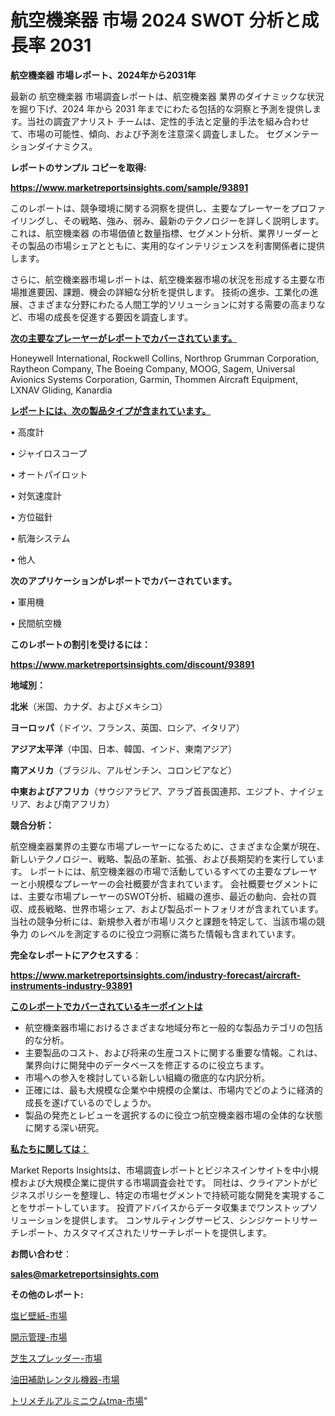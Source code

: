 # 航空機楽器 市場 2024 SWOT 分析と成長率 2031

<strong>航空機楽器 市場レポート、2024年から2031年</strong>

最新の 航空機楽器 市場調査レポートは、航空機楽器 業界のダイナミックな状況を掘り下げ、2024 年から 2031 年までにわたる包括的な洞察と予測を提供します。当社の調査アナリスト チームは、定性的手法と定量的手法を組み合わせて、市場の可能性、傾向、および予測を注意深く調査しました。 セグメンテーションダイナミクス。



<strong>レポートのサンプル コピーを取得:</strong> <a href=https://www.marketreportsinsights.com/sample/93891>

<strong><u>https://www.marketreportsinsights.com/sample/93891</u></strong></a>

このレポートは、競争環境に関する洞察を提供し、主要なプレーヤーをプロファイリングし、その戦略、強み、弱み、最新のテクノロジーを詳しく説明します。 これは、航空機楽器 の市場価値と数量指標、セグメント分析、業界リーダーとその製品の市場シェアとともに、実用的なインテリジェンスを利害関係者に提供します。

さらに、航空機楽器市場レポートは、航空機楽器市場の状況を形成する主要な市場推進要因、課題、機会の詳細な分析を提供します。 技術の進歩、工業化の進展、さまざまな分野にわたる人間工学的ソリューションに対する需要の高まりなど、市場の成長を促進する要因を調査します。



<strong><u>次の主要なプレーヤーがレポートでカバーされています。</u></strong>

Honeywell International, Rockwell Collins, Northrop Grumman Corporation, Raytheon Company, The Boeing Company, MOOG, Sagem, Universal Avionics Systems Corporation, Garmin, Thommen Aircraft Equipment, LXNAV Gliding, Kanardia



<strong><u><b>レポートには、次の製品タイプが含まれています。</b></u></strong>

• 高度計

• ジャイロスコープ

• オートパイロット

• 対気速度計

• 方位磁針

• 航海システム

• 他人



<strong><b>次のアプリケーションがレポートでカバーされています。</b></strong>

• 軍用機

• 民間航空機



<strong><b>このレポートの割引を受けるには：</b></strong><a href=https://www.marketreportsinsights.com/discount/93891>

<strong><u>https://www.marketreportsinsights.com/discount/93891</u></strong></a>



<strong>地域別：</strong>



<strong>北米</strong>（米国、カナダ、およびメキシコ）



<strong>ヨーロッパ</strong>（ドイツ、フランス、英国、ロシア、イタリア）



<strong>アジア太平洋</strong>（中国、日本、韓国、インド、東南アジア）



<strong>南アメリカ</strong>（ブラジル、アルゼンチン、コロンビアなど）



<strong>中東およびアフリカ</strong>（サウジアラビア、アラブ首長国連邦、エジプト、ナイジェリア、および南アフリカ）



<strong>競合分析：</strong>

航空機楽器業界の主要な市場プレーヤーになるために、さまざまな企業が現在、新しいテクノロジー、戦略、製品の革新、拡張、および長期契約を実行しています。 レポートには、航空機楽器の市場で活動しているすべての主要なプレーヤーと小規模なプレーヤーの会社概要が含まれています。 会社概要セグメントには、主要な市場プレーヤーのSWOT分析、組織の進歩、最近の動向、会社の買収、成長戦略、世界市場シェア、および製品ポートフォリオが含まれています。 当社の競争分析には、新規参入者が市場リスクと課題を特定して、当該市場の競争力 のレベルを測定するのに役立つ洞察に満ちた情報も含まれています。



<strong>完全なレポートにアクセスする</strong>：

<a href=https://www.marketreportsinsights.com/industry-forecast/aircraft-instruments-industry-93891>

<strong><u>https://www.marketreportsinsights.com/industry-forecast/aircraft-instruments-industry-93891</u></strong></a>



<strong><u><b>このレポートでカバーされているキーポイントは</b></u></strong>
<ul>
  <li>航空機楽器市場におけるさまざまな地域分布と一般的な製品カテゴリの包括的な分析。</li>
  <li>主要製品のコスト、および将来の生産コストに関する重要な情報。これは、業界向けに開発中のデータベースを修正するのに役立ちます。</li>
  <li>市場への参入を検討している新しい組織の徹底的な内訳分析。</li>
  <li>正確には、最も大規模な企業や中規模の企業は、市場内でどのように経済的成長を遂げているのでしょうか。</li>
  <li>製品の発売とレビューを選択するのに役立つ航空機楽器市場の全体的な状態に関する深い研究。</li>
</ul>


<strong><u><b>私たちに関しては：</b></u></strong>

Market Reports Insightsは、市場調査レポートとビジネスインサイトを中小規模および大規模企業に提供する市場調査会社です。 同社は、クライアントがビジネスポリシーを整理し、特定の市場セグメントで持続可能な開発を実現することをサポートしています。 投資アドバイスからデータ収集までワンストップソリューションを提供します。 コンサルティングサービス、シンジケートリサーチレポート、カスタマイズされたリサーチレポートを提供します。



<strong><b>お問い合わせ</b></strong>：

<a href=mailto:sales@marketreportsinsights.com>

<strong><u>sales@marketreportsinsights.com</u></strong></a>



<strong>その他のレポート:</strong>

<a href=https://www.linkedin.com/pulse/塩ビ壁紙-市場-2023-競争分析と事業成長-2030-consumer-connection-collective-360-x6fcf/>塩ビ壁紙-市場</a>

<a href=https://www.linkedin.com/pulse/開示管理-市場-2030-年までの需要に焦点を当てた-2023-年調査レポート-fv0of/>開示管理-市場</a>

<a href=https://www.linkedin.com/pulse/芝生スプレッダー-市場-2023-年のダイナミクスとビジネストレンド-2030-pr-news-hub-mndtf/>芝生スプレッダー-市場</a>

<a href=https://www.linkedin.com/pulse/油田補助レンタル機器-市場-2023-収益と成長ドライバー-2030-ubwzf/>油田補助レンタル機器-市場</a>

<a href=https://www.linkedin.com/pulse/トリメチルアルミニウムtma-市場-2023-最新の-cagr-および成長分析-2030-csqdf/>トリメチルアルミニウムtma-市場</a>"
  

